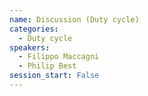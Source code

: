 ```yaml
---
name: Discussion (Duty cycle)
categories:
  - Duty cycle
speakers:
  - Filippo Maccagni
  - Philip Best
session_start: False
---
```

